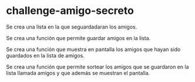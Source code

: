 # challenge-amigo-secreto

Se crea una lista en la que seguardadaran los amigos.

Se crea una función que permite guardar amigos en la lista.

Se crea una función que muestra en pantalla los amigos que hayan sido guardados en la lista de amigos.

Se crea una función que permite sortear los amigos que se guardaron en la lista llamada amigos y que además se muestran el pantalla.